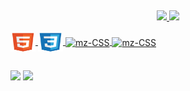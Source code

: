 ##

<div align="center"> <!-- Stats -->
  <a href="https://github.com/matheuszem">
  <img height="149em" src="https://github-readme-stats.vercel.app/api?username=matheuszem&show_icons=true&theme=github_dark&include_all_commits=true&count_private=true"/>
  <img height="149em" src="https://github-readme-stats.vercel.app/api/top-langs/?username=matheuszem&layout=compact&langs_count=7&theme=github_dark"/>
</div>

  <!-- Linguagens -->
<div style="display: inline_block"><br>
  <!-- <img align="center" alt="mz-Js" height="30" width="40" src="https://raw.githubusercontent.com/devicons/devicon/master/icons/javascript/javascript-plain.svg"> -->
  <!-- <img align="center" alt="mz-Ts" height="30" width="40" src="https://raw.githubusercontent.com/devicons/devicon/master/icons/typescript/typescript-plain.svg"> -->
  <!-- <img align="center" alt="mz-React" height="30" width="40" src="https://raw.githubusercontent.com/devicons/devicon/master/icons/react/react-original.svg"> -->
  <img align="center" alt="mz-HTML" height="30" width="40" src="https://raw.githubusercontent.com/devicons/devicon/master/icons/html5/html5-original.svg">
  <img align="center" alt="mz-CSS" height="30" width="40" src="https://raw.githubusercontent.com/devicons/devicon/master/icons/css3/css3-original.svg">
  <img align="center" alt="mz-CSS" height="30" width="40" src="https://cdn.jsdelivr.net/gh/devicons/devicon/icons/photoshop/photoshop-plain.svg">
  <img align="center" alt="mz-CSS" height="30" width="40" src="https://cdn.jsdelivr.net/gh/devicons/devicon/icons/rstudio/rstudio-original.svg">
  <!-- <img align="center" alt="mz-Python" height="30" width="40" src="https://raw.githubusercontent.com/devicons/devicon/master/icons/python/python-original.svg">-->
</div>
  
  ##
 
<div>
  <a href = "mailto:matheuszemdamas@gmail.com"><img src="https://img.shields.io/badge/Gmail-D14836?style=for-the-badge&logo=gmail&logoColor=white" target="_blank"></a>
  <a href="https://www.linkedin.com/in/matheuszemdamas" target="_blank"><img src="https://img.shields.io/badge/-LinkedIn-%230077B5?style=for-the-badge&logo=linkedin&logoColor=white" target="_blank"></a> 
 
</div>
